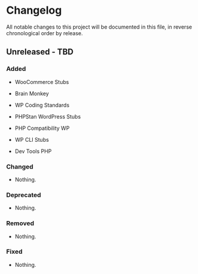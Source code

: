 # Changelog

All notable changes to this project will be documented in this file, in reverse chronological order by release.

## Unreleased - TBD

### Added

- WooCommerce Stubs

- Brain Monkey

- WP Coding Standards

- PHPStan WordPress Stubs

- PHP Compatibility WP

- WP CLI Stubs

- Dev Tools PHP

### Changed

- Nothing.

### Deprecated

- Nothing.

### Removed

- Nothing.

### Fixed

- Nothing.

